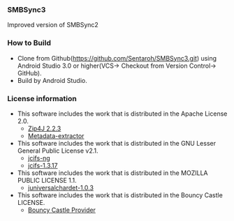### SMBSync3

Improved version of SMBSync2

### How to Build  
- Clone from Github(https://github.com/Sentaroh/SMBSync3.git) using Android Studio 3.0 or higher(VCS-> Checkout from Version Control-> GitHub).
- Build by Android Studio.  

### License information
- This software includes the work that is distributed in the Apache License 2.0.
  - [Zip4J 2.2.3](http://www.lingala.net/zip4j.html)
  - [Metadata-extractor](https://github.com/drewnoakes/metadata-extractor)
- This software includes the work that is distributed in the GNU Lesser General Public License v2.1.  
  - [jcifs-ng](https://github.com/AgNO3/jcifs-ng)
  - [jcifs-1.3.17](https://jcifs.samba.org/)
- This software includes the work that is distributed in the MOZILLA PUBLIC LICENSE 1.1.  
  - [juniversalchardet-1.0.3](https://code.google.com/archive/p/juniversalchardet/)  
- This software includes the work that is distributed in the Bouncy Castle LICENSE.
  - [Bouncy Castle Provider](https://mvnrepository.com/artifact/org.bouncycastle/bcprov-jdk15on/1.58)  